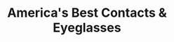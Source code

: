 ---
title: "America's Best Contacts & Eyeglasses"
url: /boothwyn/americas-best-contacts-and-eyeglasses/
shop: optician
---